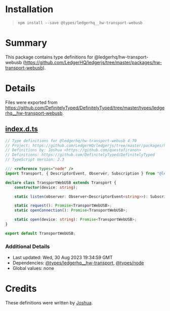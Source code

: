 # Installation
> `npm install --save @types/ledgerhq__hw-transport-webusb`

# Summary
This package contains type definitions for @ledgerhq/hw-transport-webusb (https://github.com/LedgerHQ/ledgerjs/tree/master/packages/hw-transport-webusb).

# Details
Files were exported from https://github.com/DefinitelyTyped/DefinitelyTyped/tree/master/types/ledgerhq__hw-transport-webusb.
## [index.d.ts](https://github.com/DefinitelyTyped/DefinitelyTyped/tree/master/types/ledgerhq__hw-transport-webusb/index.d.ts)
````ts
// Type definitions for @ledgerhq/hw-transport-webusb 4.70
// Project: https://github.com/LedgerHQ/ledgerjs/tree/master/packages/hw-transport-webusb, https://github.com/ledgerhq/ledgerjs
// Definitions by: Joshua <https://github.com/questofiranon>
// Definitions: https://github.com/DefinitelyTyped/DefinitelyTyped
// TypeScript Version: 2.3

/// <reference types="node" />
import Transport, { DescriptorEvent, Observer, Subscription } from "@ledgerhq/hw-transport";

declare class TransportWebUSB extends Transport {
    constructor(device: string);

    static listen(observer: Observer<DescriptorEvent<string>>): Subscription;

    static request(): Promise<TransportWebUSB>;
    static openConnection(): Promise<TransportWebUSB>;

    static open(device: string): Promise<TransportWebUSB>;
}

export default TransportWebUSB;

````

### Additional Details
 * Last updated: Wed, 30 Aug 2023 19:34:59 GMT
 * Dependencies: [@types/ledgerhq__hw-transport](https://npmjs.com/package/@types/ledgerhq__hw-transport), [@types/node](https://npmjs.com/package/@types/node)
 * Global values: none

# Credits
These definitions were written by [Joshua](https://github.com/questofiranon).

